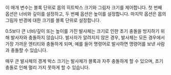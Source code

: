 이 매개 변수는 블록 단위로 몹의 히트박스 크기와 그림자 크기를 제어합니다.
첫 번째 옵션은 너비와 깊이를 설정하고, 두 번째 옵션은 높이를 설정합니다.
마지막 옵션은 몹의 그림자 반경에 대한 크기를 블록 단위로 설정합니다.

0.5보다 큰 너비/깊이 또는 높이를 가진 발사체는 크기로 인한 초기 충돌을 방지하기 위해 발사자와 충돌하지 않습니다. 발사자가 알려지지 않은 경우, 발사체는 모든 경우에서 가장 가까운 엔티티와 충돌하게 되며, 예를 들어 명령어로 발사하면 명령어를 보낸 사람과 충돌할 수 있습니다.

매우 큰 발사체의 경계 박스 크기는 발사체가 블록과 자주 충돌하게 할 수 있으며, 초기 충돌로 인해 멀리 가지 못하게 할 수 있습니다.

